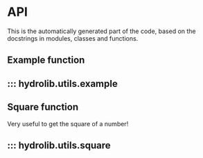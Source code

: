 # API

This is the automatically generated part of the code, based on the docstrings in modules, classes and functions.

## Example function
## ::: hydrolib.utils.example


## Square function
Very useful to get the square of a number!
## ::: hydrolib.utils.square

